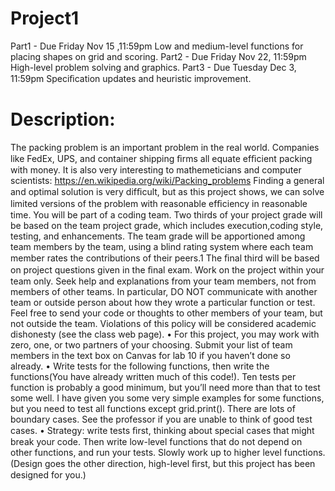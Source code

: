 # Project1
Part1 - Due Friday Nov 15 ,11:59pm Low and medium-level functions for placing shapes on grid and scoring.
Part2 - Due Friday Nov 22, 11:59pm High-level problem solving and graphics.
Part3 - Due Tuesday Dec 3, 11:59pm Speciﬁcation updates and heuristic improvement.
# Description: 
The packing problem is an important problem in the real world. Companies like FedEx, UPS, and container shipping ﬁrms all equate efﬁcient packing with money. It is also very interesting to mathemeticians and computer scientists: https://en.wikipedia.org/wiki/Packing_problems Finding a general and optimal solution is very difﬁcult, but as this project shows, we can solve limited versions of the problem with reasonable efﬁciency in reasonable time. You will be part of a coding team. Two thirds of your project grade will be based on the team project grade, which includes execution,coding style, testing, and enhancements. The team grade will be apportioned among team members by the team, using a blind rating system where each team member rates the contributions of their peers.1 The ﬁnal third will be based on project questions given in the ﬁnal exam. Work on the project within your team only. Seek help and explanations from your team members, not from members of other teams. In particular, DO NOT communicate with another team or outside person about how they wrote a particular function or test. Feel free to send your code or thoughts to other members of your team, but not outside the team. Violations of this policy will be considered academic dishonesty (see the class web page). 
• For this project, you may work with zero, one, or two partners of your choosing. Submit your list of team members in the text box on Canvas for lab 10 if you haven’t done so already. 
• Write tests for the following functions, then write the functions(You have already written much of this code!). Ten tests per function is probably a good minimum, but you’ll need more than that to test some well. I have given you some very simple examples for some functions, but you need to test all functions except grid.print(). There are lots of boundary cases. See the professor if you are unable to think of good test cases. 
• Strategy: write tests ﬁrst, thinking about special cases that might break your code. Then write low-level functions that do not depend on other functions, and run your tests. Slowly work up to higher level functions. (Design goes the other direction, high-level ﬁrst, but this project has been designed for you.)
